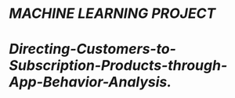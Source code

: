 # *MACHINE LEARNING PROJECT*
# *Directing-Customers-to-Subscription-Products-through-App-Behavior-Analysis.*
